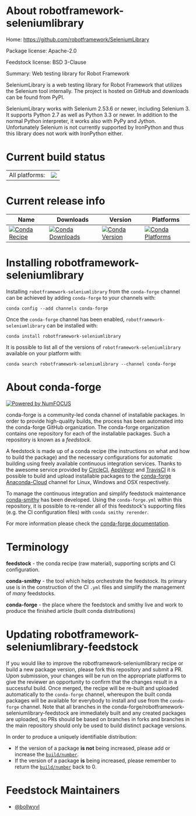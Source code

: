 About robotframework-seleniumlibrary
====================================

Home: https://github.com/robotframework/SeleniumLibrary

Package license: Apache-2.0

Feedstock license: BSD 3-Clause

Summary: Web testing library for Robot Framework

SeleniumLibrary is a web testing library for Robot Framework that utilizes
the Selenium tool internally. The project is hosted on GitHub and downloads
can be found from PyPI.

SeleniumLibrary works with Selenium 2.53.6 or newer, including Selenium 3.
It supports Python 2.7 as well as Python 3.3 or newer. In addition to the
normal Python interpreter, it works also with PyPy and Jython.
Unfortunately Selenium is not currently supported by IronPython and thus
this library does not work with IronPython either.


Current build status
====================


<table><tr><td>All platforms:</td>
    <td>
      <a href="https://dev.azure.com/conda-forge/feedstock-builds/_build/latest?definitionId=4300&branchName=master">
        <img src="https://dev.azure.com/conda-forge/feedstock-builds/_apis/build/status/robotframework-seleniumlibrary-feedstock?branchName=master">
      </a>
    </td>
  </tr>
</table>

Current release info
====================

| Name | Downloads | Version | Platforms |
| --- | --- | --- | --- |
| [![Conda Recipe](https://img.shields.io/badge/recipe-robotframework--seleniumlibrary-green.svg)](https://anaconda.org/conda-forge/robotframework-seleniumlibrary) | [![Conda Downloads](https://img.shields.io/conda/dn/conda-forge/robotframework-seleniumlibrary.svg)](https://anaconda.org/conda-forge/robotframework-seleniumlibrary) | [![Conda Version](https://img.shields.io/conda/vn/conda-forge/robotframework-seleniumlibrary.svg)](https://anaconda.org/conda-forge/robotframework-seleniumlibrary) | [![Conda Platforms](https://img.shields.io/conda/pn/conda-forge/robotframework-seleniumlibrary.svg)](https://anaconda.org/conda-forge/robotframework-seleniumlibrary) |

Installing robotframework-seleniumlibrary
=========================================

Installing `robotframework-seleniumlibrary` from the `conda-forge` channel can be achieved by adding `conda-forge` to your channels with:

```
conda config --add channels conda-forge
```

Once the `conda-forge` channel has been enabled, `robotframework-seleniumlibrary` can be installed with:

```
conda install robotframework-seleniumlibrary
```

It is possible to list all of the versions of `robotframework-seleniumlibrary` available on your platform with:

```
conda search robotframework-seleniumlibrary --channel conda-forge
```


About conda-forge
=================

[![Powered by NumFOCUS](https://img.shields.io/badge/powered%20by-NumFOCUS-orange.svg?style=flat&colorA=E1523D&colorB=007D8A)](http://numfocus.org)

conda-forge is a community-led conda channel of installable packages.
In order to provide high-quality builds, the process has been automated into the
conda-forge GitHub organization. The conda-forge organization contains one repository
for each of the installable packages. Such a repository is known as a *feedstock*.

A feedstock is made up of a conda recipe (the instructions on what and how to build
the package) and the necessary configurations for automatic building using freely
available continuous integration services. Thanks to the awesome service provided by
[CircleCI](https://circleci.com/), [AppVeyor](https://www.appveyor.com/)
and [TravisCI](https://travis-ci.org/) it is possible to build and upload installable
packages to the [conda-forge](https://anaconda.org/conda-forge)
[Anaconda-Cloud](https://anaconda.org/) channel for Linux, Windows and OSX respectively.

To manage the continuous integration and simplify feedstock maintenance
[conda-smithy](https://github.com/conda-forge/conda-smithy) has been developed.
Using the ``conda-forge.yml`` within this repository, it is possible to re-render all of
this feedstock's supporting files (e.g. the CI configuration files) with ``conda smithy rerender``.

For more information please check the [conda-forge documentation](https://conda-forge.org/docs/).

Terminology
===========

**feedstock** - the conda recipe (raw material), supporting scripts and CI configuration.

**conda-smithy** - the tool which helps orchestrate the feedstock.
                   Its primary use is in the construction of the CI ``.yml`` files
                   and simplify the management of *many* feedstocks.

**conda-forge** - the place where the feedstock and smithy live and work to
                  produce the finished article (built conda distributions)


Updating robotframework-seleniumlibrary-feedstock
=================================================

If you would like to improve the robotframework-seleniumlibrary recipe or build a new
package version, please fork this repository and submit a PR. Upon submission,
your changes will be run on the appropriate platforms to give the reviewer an
opportunity to confirm that the changes result in a successful build. Once
merged, the recipe will be re-built and uploaded automatically to the
`conda-forge` channel, whereupon the built conda packages will be available for
everybody to install and use from the `conda-forge` channel.
Note that all branches in the conda-forge/robotframework-seleniumlibrary-feedstock are
immediately built and any created packages are uploaded, so PRs should be based
on branches in forks and branches in the main repository should only be used to
build distinct package versions.

In order to produce a uniquely identifiable distribution:
 * If the version of a package **is not** being increased, please add or increase
   the [``build/number``](https://conda.io/docs/user-guide/tasks/build-packages/define-metadata.html#build-number-and-string).
 * If the version of a package **is** being increased, please remember to return
   the [``build/number``](https://conda.io/docs/user-guide/tasks/build-packages/define-metadata.html#build-number-and-string)
   back to 0.

Feedstock Maintainers
=====================

* [@bollwyvl](https://github.com/bollwyvl/)

